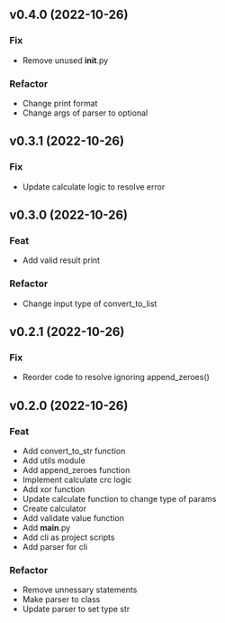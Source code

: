 ## v0.4.0 (2022-10-26)

### Fix

- Remove unused __init__.py

### Refactor

- Change print format
- Change args of parser to optional

## v0.3.1 (2022-10-26)

### Fix

- Update calculate logic to resolve error

## v0.3.0 (2022-10-26)

### Feat

- Add valid result print

### Refactor

- Change input type of convert_to_list

## v0.2.1 (2022-10-26)

### Fix

- Reorder code to resolve ignoring append_zeroes()

## v0.2.0 (2022-10-26)

### Feat

- Add convert_to_str function
- Add utils module
- Add append_zeroes function
- Implement calculate crc logic
- Add xor function
- Update calculate function to change type of params
- Create calculator
- Add validate value function
- Add __main__.py
- Add cli as project scripts
- Add parser for cli

### Refactor

- Remove unnessary statements
- Make parser to class
- Update parser to set type str
